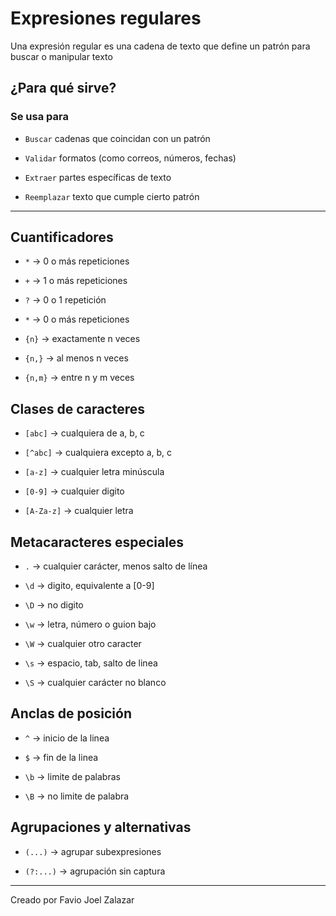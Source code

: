 # Expresiones regulares

Una expresión regular es una cadena de texto que define un patrón para buscar o manipular texto

## ¿Para qué sirve?

### Se usa para

- `Buscar` cadenas que coincidan con un patrón

- `Validar` formatos (como correos, números, fechas)

-  `Extraer` partes específicas de texto

- `Reemplazar` texto que cumple cierto patrón

---

## Cuantificadores

- `*` -> 0 o más repeticiones

- `+` -> 1 o más repeticiones

- `?` -> 0 o 1 repetición

- `*` -> 0 o más repeticiones

- `{n}` -> exactamente n veces

- `{n,}` -> al menos n veces

- `{n,m}` -> entre n y m veces

## Clases de caracteres

- `[abc]` -> cualquiera de a, b, c

- `[^abc]` -> cualquiera excepto a, b, c

- `[a-z]` -> cualquier letra minúscula

- `[0-9]` -> cualquier digito

- `[A-Za-z]` -> cualquier letra

## Metacaracteres especiales

- `.` -> cualquier carácter, menos salto de línea

- `\d` -> digito, equivalente a [0-9]

- `\D` -> no digito

- `\w` -> letra, número o guion bajo

- `\W` ->  cualquier otro caracter

- `\s` -> espacio, tab, salto de linea

- `\S` -> cualquier carácter no blanco

## Anclas de posición

- `^` -> inicio de la linea

- `$` -> fin de la linea

- `\b` -> limite de palabras

- `\B` -> no limite de palabra

## Agrupaciones y alternativas

- `(...)` -> agrupar subexpresiones

- `(?:...)` -> agrupación sin captura

---

Creado por Favio Joel Zalazar
